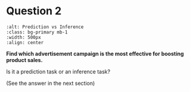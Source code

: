 # Question 2

```{image} images/predictionvsinference.png
:alt: Prediction vs Inference
:class: bg-primary mb-1
:width: 500px
:align: center
```

**Find which advertisement campaign is the most effective for boosting
product sales.** 

Is it a prediction task or an inference task?

(See the answer in the next section)
